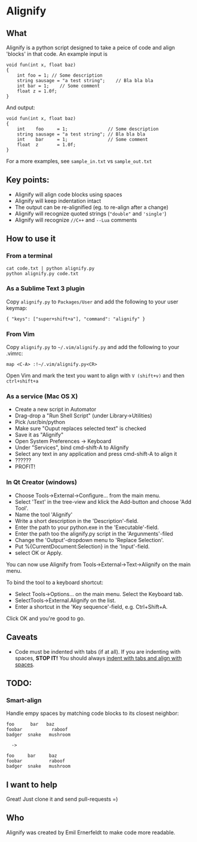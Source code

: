 # Alignify

## What
Alignify is a python script designed to take a peice of code and align 'blocks' in that code. An example input is

	void fun(int x, float baz)
	{
		int foo = 1; // Some description
		string sausage = "a test string";    // Bla bla bla
		int bar = 1;    // Some comment
		float z = 1.0f;
	}

And output:

	void fun(int x, float baz) 
	{    
		int    foo     = 1;               // Some description 
		string sausage = "a test string"; // Bla bla bla      
		int    bar     = 1;               // Some comment     
		float  z       = 1.0f;            
	} 

For a more examples, see `sample_in.txt` vs `sample_out.txt`

## Key points:
* Alignify will align code blocks using spaces
* Alignify will keep indentation intact
* The output can be re-alignified (eg. to re-align after a change)
* Alignify will recognize quoted strings (`"double"` and `'single'`)
* Alignify will recognize `//C++` and `--Lua` comments 

	    
## How to use it
### From a terminal

	cat code.txt | python alignify.py
	python alignify.py code.txt
	
### As a Sublime Text 3 plugin
Copy `alignify.py` to `Packages/User` and add the following to your user keymap:

	{ "keys": ["super+shift+a"], "command": "alignify" }
		
### From Vim
Copy `alignify.py` to `~/.vim/alignify.py` and add the following to your .vimrc:

	map <C-A> :!~/.vim/alignify.py<CR>

Open Vim and mark the text you want to align with `V (shift+v)` and then `ctrl+shift+a`

### As a service (Mac OS X)
* Create a new script in Automator
* Drag-drop a "Run Shell Script" (under Library->Utilities)
* Pick /usr/bin/python
* Make sure "Ouput replaces selected text" is checked
* Save it as "Alignify"
* Open System Preferences -> Keyboard
* Under "Services", bind cmd-shift-A to Alignify
* Select any text in any application and press cmd-shift-A to align it
* ??????
* PROFIT!

### In Qt Creator (windows)

* Choose Tools->External->Configure... from the main menu.
* Select 'Text' in the tree-view and klick the Add-button and choose 'Add Tool'.
* Name the tool 'Alignify'
* Write a short description in the 'Description'-field.
* Enter the path to your python.exe in the 'Executable'-field.
* Enter the path too the alignify.py script in the 'Argunments'-filed
* Change the 'Output'-dropdown menu to 'Replace Selection'.
* Put %{CurrentDocument:Selection} in the 'Input'-field.
* select OK or Apply.

You can now use Alignify from Tools->External->Text->Alignify on the main menu.

To bind the tool to a keyboard shortcut:

* Select Tools->Options... on the main menu. Select the Keyboard tab.
* SelectTools->External.Alignify on the list.
* Enter a shortcut in the 'Key sequence'-field, e.g. Ctrl+Shift+A.

Click OK and you're good to go.


## Caveats
* Code must be indented with tabs (if at all). If you are indenting with spaces, **STOP IT!** You should always [indent with tabs and align with spaces](http://vim.wikia.com/wiki/Indent_with_tabs,_align_with_spaces).


## TODO:

### Smart-align
Handle empy spaces by matching code blocks to its closest neighbor:

	foo      bar   baz
	foobar           raboof
	badger  snake   mushroom
	
	  ->
	
	foo     bar     baz
	foobar          raboof
	badger  snake   mushroom


## I want to help
Great! Just clone it and send pull-requests =)

## Who
Alignify was created by Emil Ernerfeldt to make code more readable.